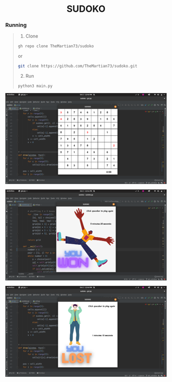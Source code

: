 <h1 style="text-align: center;"> SUDOKO </h1>

### Running

> 1. Clone
>
> ```bash
> gh repo clone TheMartian73/sudoko
> ```
> or
>
> ```bash
> git clone https://github.com/TheMartian73/sudoko.git
> ```
>
> 2. Run
>```bash
> python3 main.py
>```

![In Porgress](image/inprogress.png)

![win](image/win.png)

![Lose](image/lost.png)